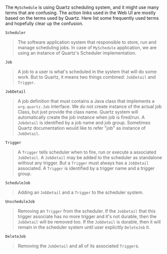 The `MySchedule` is using Quartz scheduling system, and it might use many terms that are confusing. The action links used in the Web UI are mostly based on the terms used by Quartz. Here list some frequently used terms and hopefully clear up the confusion.

`Scheduler`
> The software application system that responsible to store, run and manage scheduling jobs. In case of `MySchedule` application, we are using an instance of Quartz's Scheduler implementation.

`Job`
> A job to a user is what's scheduled in the system that will do some work. But to Quartz, it means two things combined: `JobDetail` and `Trigger`.

`JobDetail`
> A job definition that must contains a Java class that implements a `org.quartz.Job` interface. We do not create instance of the actual job Class, but just provide the class name. Quartz system will automatically create the job instance when job is fired/run. A `Jobdetail` is identified by a job name and job group. Sometimes Quartz documentation would like to refer "job" as instance of `JobDetail`.

`Trigger`
> A `Trigger` tells scheduler when to fire, run or execute a associated `JobDetail`. A `JobDetail` may be added to the scheduler as standalone without any trigger. But a `Trigger` must always has a `JobDetail` associated. A `Trigger` is identified by a trigger name and a trigger group.

`ScheduleJob`
> Adding an `JobDetail` and a `Trigger` to the scheduler system.

`UnscheduleJob`
> Removing an `Trigger` from the scheduler. If the `JobDetail` that this trigger associate has no more trigger and it's not durable, then the `JobDetail` will be removed too. If the `JobDetail` is durable, then it will remain in the scheduler system until user explicitly `DeleteJob` it.

`DeleteJob`
> Removing the `JobDetail` and all of its associated `Trigger`s.